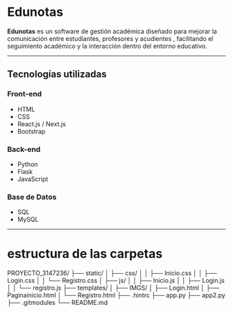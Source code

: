 # Edunotas

**Edunotas** es un software de gestión académica diseñado para mejorar la comunicación entre estudiantes, profesores y acudientes , facilitando el seguimiento académico y la interacción dentro del entorno educativo.

---

## Tecnologías utilizadas

### Front-end
- HTML
- CSS
- React.js / Next.js
- Bootstrap

### Back-end
- Python
- Flask
- JavaScript

### Base de Datos
- SQL
- MySQL

---
# estructura de las carpetas

PROYECTO_3147236/
├── static/
│   ├── css/
│   │   ├── Inicio.css
│   │   ├── Login.css
│   │   └── Registro.css
│   ├── js/
│   │   ├── Inicio.js
│   │   ├── Login.js
│   │   └── registro.js
├── templates/
│   ├── IMGS/
│   ├── Login.html
│   ├── Paginainicio.html
│   └── Registro.html
├── .hintrc
├── app.py
├── app2.py
├── .gitmodules
└── README.md


